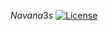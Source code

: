 $Navana 3s$
[![License](https://img.shields.io/badge/License-Boost_1.0-lightblue.svg)](https://www.boost.org/LICENSE_1_0.txt)
